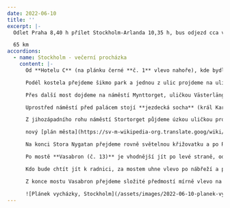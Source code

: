```yaml
---
date: 2022-06-10
title: ''
excerpt: |-
  Odlet Praha 8,40 h přílet Stockholm-Arlanda 10,35 h, bus odjezd cca v 11,00 h - Drottningholm Slott - Stockholm, Vasa Museum Stockholm, hotel (př. 17,45 h), pak procházka centrem města

  65 km
accordions:
  - name: Stockholm - večerní procházka
    content: |-
      Od **Hotelu C** (na plánku černé **č. 1** vlevo nahoře), kde bydlíme, dojdeme po pár metrech po Vasaplan na ulici Vasagatan, kde zahneme vpravo a tam, kde to bude prvně možné, přejdeme na druhou stranu. Pokračujeme až k uličce Klara Vattugränd a dojdeme po ní ke **Klara kyrka (č. 2)**. V 80. letech 13. století byl na tomto místě založen [klášter a kostel sv. Kláry.](https://en-m-wikipedia-org.translate.goog/wiki/St._Clare%27s_Priory%2C_Stockholm?_x_tr_sl=en&_x_tr_tl=cs&_x_tr_hl=cs&_x_tr_pto=sc) V roce 1527 nechal [Gustav Vasa](https://en-m-wikipedia-org.translate.goog/wiki/Gustav_I_of_Sweden?_x_tr_sl=en&_x_tr_tl=cs&_x_tr_hl=cs&_x_tr_pto=sc), švédský král, kostel a klášter strhnout. Stavba nynějšího kostela začala v roce 1572 za [Johana III](https://en-m-wikipedia-org.translate.goog/wiki/Johan_III?_x_tr_sl=en&_x_tr_tl=cs&_x_tr_hl=cs&_x_tr_pto=sc). Kostelní věž byla postavena v 80. letech 19. století a je vysoká 116 metrů.

      Podél kostela přejdeme šikmo park a jednou z ulic projdeme na ulici **Drottninggatan (č. 3)**. Po ní se dáme vpravo až na pěší **most Riksbron (č. 4)**, který přejdeme. Tím se dostaneme mezi 2 části budovy švédského parlamentu zvaného **Riksdagshuset (č. 5)** na ostrůvku Helgeandsholmen. Komplex budov navrhl [Aron Johansson](https://en-m-wikipedia-org.translate.goog/w/index.php?title=Aron_Johansson&action=edit&redlink=1&_x_tr_sl=en&_x_tr_tl=cs&_x_tr_hl=cs&_x_tr_pto=sc) v [neoklasicistním stylu](https://en-m-wikipedia-org.translate.goog/wiki/Neoclassical_architecture?_x_tr_sl=en&_x_tr_tl=cs&_x_tr_hl=cs&_x_tr_pto=sc) s fasádní částí v novo[barokním slohu](https://en-m-wikipedia-org.translate.goog/wiki/Baroque_Revival_architecture?_x_tr_sl=en&_x_tr_tl=cs&_x_tr_hl=cs&_x_tr_pto=sc). Budova parlamentu byla postavena v letech 1897 až 1905. Dvě budovy komplexu byly původně postaveny tak, aby v jedné sídlil Riksdag a ve druhé půlkruhového tvaru [Sveriges Riksbank (Švédská národní banka)](https://en-m-wikipedia-org.translate.goog/wiki/Sveriges_Riksbank?_x_tr_sl=en&_x_tr_tl=cs&_x_tr_hl=cs&_x_tr_pto=sc). Poté, co byl [dvoukomorový](https://en-m-wikipedia-org.translate.goog/wiki/Bicameralism?_x_tr_sl=en&_x_tr_tl=cs&_x_tr_hl=cs&_x_tr_pto=sc) Riksdag v roce 1971 nahrazen [jednokomorovým](https://en-m-wikipedia-org.translate.goog/wiki/Unicameral?_x_tr_sl=en&_x_tr_tl=cs&_x_tr_hl=cs&_x_tr_pto=sc) [zákonodárným](https://en-m-wikipedia-org.translate.goog/wiki/Unicameral?_x_tr_sl=en&_x_tr_tl=cs&_x_tr_hl=cs&_x_tr_pto=sc) sborem a banka se přestěhovala, byla budova, ve které sídlí banka, přestavěna na nový sněmovní sál.

      Přes další most dojdeme na náměstí Mynttorget, uličkou Västerlänggatan na ulici Storkyrkobrinken, po které směrem vlevo dojdeme podél kostela Storkyrkan k **Stockhholms slott (č. 6)**. Zámek je [oficiální rezidencí](https://en-m-wikipedia-org.translate.goog/wiki/Official_residence?_x_tr_sl=en&_x_tr_tl=cs&_x_tr_hl=cs&_x_tr_pto=sc) a hlavním [královským palácem](https://en-m-wikipedia-org.translate.goog/wiki/Crown_palaces_in_Sweden?_x_tr_sl=en&_x_tr_tl=cs&_x_tr_hl=cs&_x_tr_pto=sc) švédského [panovníka](https://en-m-wikipedia-org.translate.goog/wiki/Monarchy_of_Sweden?_x_tr_sl=en&_x_tr_tl=cs&_x_tr_hl=cs&_x_tr_pto=sc). Od poloviny 13. století zde stál [hrad Tre Kronor.](https://en-m-wikipedia-org.translate.goog/wiki/Tre_Kronor_(castle)?_x_tr_sl=en&_x_tr_tl=cs&_x_tr_hl=cs&_x_tr_pto=sc) Výstavba nového paláce začala v roce 1697, slavnostně byl otevřen 7. prosince 1754, avšak dokončen byl až v roce 1760. Palác navrhl [Nikodém Tessin mladší](https://en-m-wikipedia-org.translate.goog/wiki/Nicodemus_Tessin_the_Younger?_x_tr_sl=en&_x_tr_tl=cs&_x_tr_hl=cs&_x_tr_pto=sc) a po jeho smrti jej dokončil [Carl Hårleman](https://en-m-wikipedia-org.translate.goog/wiki/Carl_H%C3%A5rleman?_x_tr_sl=en&_x_tr_tl=cs&_x_tr_hl=cs&_x_tr_pto=sc), který také navrhl velkou část jeho [rokokového](https://en-m-wikipedia-org.translate.goog/wiki/Rococo?_x_tr_sl=en&_x_tr_tl=cs&_x_tr_hl=cs&_x_tr_pto=sc) interiéru. Palác je postaven z cihel a pískovce. Střechy jsou pokryty mědí a jsou šikmé směrem do vnitřního dvora. Na hlavní budově jsou kamenné balustrády. Palác má rozměry 230 x 125 m. V roce 2011 začala komplexní renovace fasády, opravují se zejména povětrnostně poškozené části z [pískovce](https://en-m-wikipedia-org.translate.goog/wiki/Sandstone?_x_tr_sl=en&_x_tr_tl=cs&_x_tr_hl=cs&_x_tr_pto=sc) a práce mají trvat 22 let.

      Uprostřed náměstí před palácem stojí **jezdecká socha** (král Karl XIV Johan, **č. 7**). Náměstí přejdeme k jeho jihovýchodnímu rohu, odkud projdeme ulicí Bollhusgränd na oblíbené náměstíčko **Köpmantorget (č. 8)** s fotogenickou sochou Sv. Jiří. Z jeho západní strany vychází ulice Köpmangatan, po které se dostaneme do centra starého Gamla stanu, na náměstí **Stortorget (č. 9)**. Na náměstí se odehrála jedna z nejvýznamnějších událostí švédských dějin - **Stockholmská krvavá lázeň**. Král Kristián, s pomocí uppsalského arcibiskupa Trolleho pozval 7. listopadu 1520 pod záminkou smírných jednání do svého paláce ve Stockholmu přední odpůrce dánsko-švédské [Kalmarské unie](https://cs.wikipedia.org/wiki/Kalmarsk%C3%A1_unie). Během noci byli hosté zatčeni, byli obžalováni ze zrady a [kacířství](https://cs.wikipedia.org/wiki/Hereze), jednalo se v podstatě o [inkviziční](https://cs.wikipedia.org/wiki/Inkvizice) proces. Soud proběhl velmi rychle a padlo při něm 82 [rozsudků smrti,](https://cs.wikipedia.org/wiki/Trest_smrti) mimo jiné i pro dva biskupy a 14 předních švédských šlechticů. Odsouzení byli v následujících dvou dnech veřejně popraveni na Velkém náměstí ve Stockholmu, jejich rodiny byly uvězněny a majetek nechal král Kristián zkonfiskovat. Vůdcem švédského odporu proti Kristiánovi se stal Gustav I. Vasa, jemuž se podařilo před zatčením uprchnout do kraje [Dalarna](https://cs.wikipedia.org/wiki/Dalarna), podle pověsti na lyžích (připomínkou této události je švédský lyžařský závod [Vasův běh](https://cs.wikipedia.org/wiki/Vas%C5%AFv_b%C4%9Bh)). Gustav Vasa během zimy v Dalarně připravil rozsáhlé povstání proti králi Kristiánovi. Královská vojska byla 29. dubna 1521 u [Västerås](https://cs.wikipedia.org/wiki/V%C3%A4ster%C3%A5s) poražena povstalci. Politickým důsledkem Stockholmské krvavé lázně byl definitivní zánik dánsko \- švédské [Kalmarské unie](https://cs.wikipedia.org/wiki/Kalmarsk%C3%A1_unie).

      Z jihozápadního rohu náměstí Stortorget půjdeme úzkou uličkou pro pěší Käkbrinken a po 100 m se dáme (třetí ulicí) vpravo. Ulice se jmenuje **Stora Nygatan (č. 10)** a je původní hlavní ulici Gamla stanu. Tuto oblast zničil [velký požár v roce 1625.](https://sv-m-wikipedia-org.translate.goog/wiki/Stora_branden_1625?_x_tr_sl=sv&_x_tr_tl=cs&_x_tr_hl=cs&_x_tr_pto=sc) Po něm byl vypracován

      nový [plán města](https://sv-m-wikipedia-org.translate.goog/wiki/Stadsplan?_x_tr_sl=sv&_x_tr_tl=cs&_x_tr_hl=cs&_x_tr_pto=sc), který je součástí prvního organizovaného nařízení Stockholmu. Pravděpodobně z iniciativy [Gustava II. Adolfa](https://sv-m-wikipedia-org.translate.goog/wiki/Gustav_II_Adolf?_x_tr_sl=sv&_x_tr_tl=cs&_x_tr_hl=cs&_x_tr_pto=sc) zde byla vytyčena první stockholmská přehlídková ulice a v roce 1626 započaly urbanistické práce. Zde byly poprvé do [městského](https://sv-m-wikipedia-org.translate.goog/wiki/Stadsplan?_x_tr_sl=sv&_x_tr_tl=cs&_x_tr_hl=cs&_x_tr_pto=sc) [plánu Stockholmu zakresleny velké pravidelné](https://sv-m-wikipedia-org.translate.goog/wiki/Stadsplan?_x_tr_sl=sv&_x_tr_tl=cs&_x_tr_hl=cs&_x_tr_pto=sc) [bloky](https://sv-m-wikipedia-org.translate.goog/wiki/Stadsplan?_x_tr_sl=sv&_x_tr_tl=cs&_x_tr_hl=cs&_x_tr_pto=sc) zcela podle ideálů [renesance.](https://sv-m-wikipedia-org.translate.goog/wiki/Ren%C3%A4ssansen?_x_tr_sl=sv&_x_tr_tl=cs&_x_tr_hl=cs&_x_tr_pto=sc) Trvalo několik desetiletí, než byla ulice postavena a regulační práce probíhaly ještě ve 40. letech 17. století.

      Na konci Stora Nygatan přejdeme rovně světelnou křižovatku a po Riddarhusgränd dojdeme na most Vasabron. Po cestě touto ulicí budeme mít po levé straně **Riddarhuset (č. 11)**, tzv. Rytířský dům, budovu švédské šlechty, postavenou podle plánů z roku 1660, a po pravé straně **Bondeska palatset (č. 12)**, uváděný také jako Palác Bonde. Je pravděpodobně nejvýznamnější památkou éry [Švédského císařství](https://en-m-wikipedia-org.translate.goog/wiki/Swedish_Empire?_x_tr_sl=en&_x_tr_tl=cs&_x_tr_hl=cs&_x_tr_pto=sc) (1611–1718). Byl původně navržený [Nicodemusem Tessinem starším](https://en-m-wikipedia-org.translate.goog/wiki/Nicodemus_Tessin_the_Elder?_x_tr_sl=en&_x_tr_tl=cs&_x_tr_hl=cs&_x_tr_pto=sc) a [Jeanem De la Vallée](https://en-m-wikipedia-org.translate.goog/wiki/Jean_De_la_Vall%C3%A9e?_x_tr_sl=en&_x_tr_tl=cs&_x_tr_hl=cs&_x_tr_pto=sc) v letech 1662-1667 jako soukromá rezidence [lorda nejvyššího pokladníka](https://en-m-wikipedia-org.translate.goog/wiki/Lord_High_Treasurer_of_Sweden?_x_tr_sl=en&_x_tr_tl=cs&_x_tr_hl=cs&_x_tr_pto=sc) [Gustafa Bondeho](https://en-m-wikipedia-org.translate.goog/wiki/Lord_High_Treasurer_of_Sweden?_x_tr_sl=en&_x_tr_tl=cs&_x_tr_hl=cs&_x_tr_pto=sc)(1620–1667). Palác dodnes nese jeho jméno, byla v něm umístěna [Stockholmská soudní budova](https://en-m-wikipedia-org.translate.goog/wiki/Stockholm_Court_House?_x_tr_sl=en&_x_tr_tl=cs&_x_tr_hl=cs&_x_tr_pto=sc) (18. století) a od roku 1949 je zde [švédský Nejvyšší soud](https://en-m-wikipedia-org.translate.goog/wiki/Supreme_Court_of_Sweden?_x_tr_sl=en&_x_tr_tl=cs&_x_tr_hl=cs&_x_tr_pto=sc).

      Po mostě **Vasabron (č. 13)** je vhodnější jít po levé straně, odkud jsou výhledy na **Stockholms stadshus (č. 14)**, radnici, která je sídlem [Stockholmského magistrátu](https://en-m-wikipedia-org.translate.goog/wiki/Stockholm_Municipality?_x_tr_sl=en&_x_tr_tl=cs&_x_tr_hl=cs&_x_tr_pto=sc). V budově jsou kanceláře, konferenční místnosti i obřadní síně. Je dějištěm [banketu spojeného s předáváním](https://en-m-wikipedia-org.translate.goog/wiki/Nobel_Banquet?_x_tr_sl=en&_x_tr_tl=cs&_x_tr_hl=cs&_x_tr_pto=sc) [Nobelových cen](https://en-m-wikipedia-org.translate.goog/wiki/Nobel_Banquet?_x_tr_sl=en&_x_tr_tl=cs&_x_tr_hl=cs&_x_tr_pto=sc). Stavba trvala dvanáct let, od roku 1911 do roku 1923 a navrhl ji architekt Ragnar Östeberg. Má dvě velká obdélníková nádvoří se společným středem. Na stavbu bylo použito téměř osm milionů červených [cihel](https://en-m-wikipedia-org.translate.goog/wiki/Brick?_x_tr_sl=en&_x_tr_tl=cs&_x_tr_hl=cs&_x_tr_pto=sc) zvaných "munktegel" (mnišské cihly), kvůli jejich tradičnímu použití při stavbě klášterů a kostelů. Architekt považoval jejich barvu za nejhezčí. Na vrcholu 106 m vysoké věže se nachází lucerna s Třemi korunami, symbolem Švédska. Budova byla slavnostně otevřena 23. června 1923, přesně 400 let po příjezdu [Gustava Vasy](https://en-m-wikipedia-org.translate.goog/wiki/Gustav_Vasa?_x_tr_sl=en&_x_tr_tl=cs&_x_tr_hl=cs&_x_tr_pto=sc) [do Stockhol](https://en-m-wikipedia-org.translate.goog/wiki/Gustav_Vasa?_x_tr_sl=en&_x_tr_tl=cs&_x_tr_hl=cs&_x_tr_pto=sc)mu.

      Kdo bude chtít jít k radnici, za mostem uhne vlevo po nábřeží a podejde velice frekventovanou silnici. Ve večerní době se mi zdá odbočka k radnici nadbytečná.

      Z konce mostu Vasabron přejdeme složité předmostí mírně vlevo na ulici **Vasagatan (č. 15)**, po které půjdeme rovně a pak po 500 m odbočíme vlevo k našemu **Hotelu C (č. 1)**.

      ![Plánek vycházky, Stockholm](/assets/images/2022-06-10-planek-vychazky-stockholm.png)
---
```


